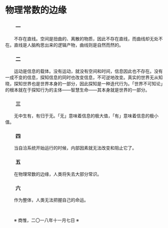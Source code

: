 # 物理常数的边缘

### &emsp;&emsp;一

&emsp;&emsp;不存在直线。空间是扭曲的、离散的物质，因此不存在直线，而曲线却无处不在。直线是人脑构思出来的逻辑产物，曲线则是自然而然的。

### &emsp;&emsp;二

&emsp;&emsp;运动是信息的载体。没有运动，就没有空间和时间，信息因此也不存在。没有一成不变的信息，探知信息的同时也改变信息，不可逆地改变。真实的世界无从知晓，探知世界也是世界本身的一部分，因此探知是一种迭代行为。「世界不可知论」的根本就在于探知行为的主体——智慧生命——其本身就是世界的一部分。

### &emsp;&emsp;三

&emsp;&emsp;无中生有，有归于无。「无」意味着信息的极大值，「有」意味着信息的极小值。

### &emsp;&emsp;四

&emsp;&emsp;当自洽系统开始运行的时候，内部因素就无法改变和阻止它了。

### &emsp;&emsp;五

&emsp;&emsp;在物理常数的边缘，人类将失去大部分常识。

### &emsp;&emsp;六

&emsp;&emsp;作为整体，人类无法把握自己的命运。

&emsp;&emsp;

&emsp;&emsp;※ 商惟，二〇一八年十一月七日 ※
